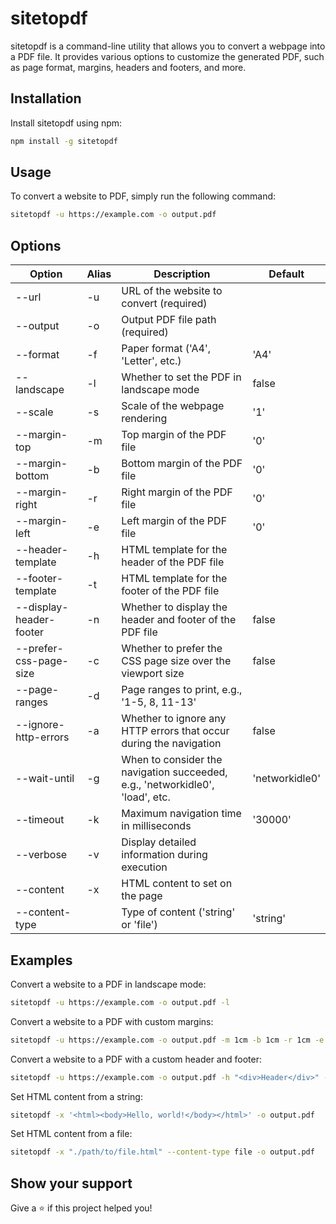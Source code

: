 # sitetopdf

sitetopdf is a command-line utility that allows you to convert a webpage into a PDF file. It provides various options to customize the generated PDF, such as page format, margins, headers and footers, and more.

## Installation

Install sitetopdf using npm:

```bash
npm install -g sitetopdf
```

## Usage

To convert a website to PDF, simply run the following command:

```bash
sitetopdf -u https://example.com -o output.pdf
```

## Options

| Option                  | Alias | Description                                                                   | Default        |
| ----------------------- | ----- | ----------------------------------------------------------------------------- | -------------- |
| --url                   | -u    | URL of the website to convert (required)                                      |                |
| --output                | -o    | Output PDF file path (required)                                               |                |
| --format                | -f    | Paper format ('A4', 'Letter', etc.)                                           | 'A4'           |
| --landscape             | -l    | Whether to set the PDF in landscape mode                                      | false          |
| --scale                 | -s    | Scale of the webpage rendering                                                | '1'            |
| --margin-top            | -m    | Top margin of the PDF file                                                    | '0'            |
| --margin-bottom         | -b    | Bottom margin of the PDF file                                                 | '0'            |
| --margin-right          | -r    | Right margin of the PDF file                                                  | '0'            |
| --margin-left           | -e    | Left margin of the PDF file                                                   | '0'            |
| --header-template       | -h    | HTML template for the header of the PDF file                                  |                |
| --footer-template       | -t    | HTML template for the footer of the PDF file                                  |                |
| --display-header-footer | -n    | Whether to display the header and footer of the PDF file                      | false          |
| --prefer-css-page-size  | -c    | Whether to prefer the CSS page size over the viewport size                    | false          |
| --page-ranges           | -d    | Page ranges to print, e.g., '1-5, 8, 11-13'                                   |                |
| --ignore-http-errors    | -a    | Whether to ignore any HTTP errors that occur during the navigation            | false          |
| --wait-until            | -g    | When to consider the navigation succeeded, e.g., 'networkidle0', 'load', etc. | 'networkidle0' |
| --timeout               | -k    | Maximum navigation time in milliseconds                                       | '30000'        |
| --verbose               | -v    | Display detailed information during execution                                 |                |
| --content               | -x    | HTML content to set on the page                                               |                |
| --content-type          |       | Type of content ('string' or 'file')                                          | 'string'       |

## Examples

Convert a website to a PDF in landscape mode:

```bash
sitetopdf -u https://example.com -o output.pdf -l
```

Convert a website to a PDF with custom margins:

```bash
sitetopdf -u https://example.com -o output.pdf -m 1cm -b 1cm -r 1cm -e 1cm
```

Convert a website to a PDF with a custom header and footer:

```bash
sitetopdf -u https://example.com -o output.pdf -h "<div>Header</div>" -t "<div>Footer</div>" -n
```

Set HTML content from a string:

```bash
sitetopdf -x '<html><body>Hello, world!</body></html>' -o output.pdf
```

Set HTML content from a file:

```bash
sitetopdf -x "./path/to/file.html" --content-type file -o output.pdf
```

## Show your support

Give a ⭐️ if this project helped you!
